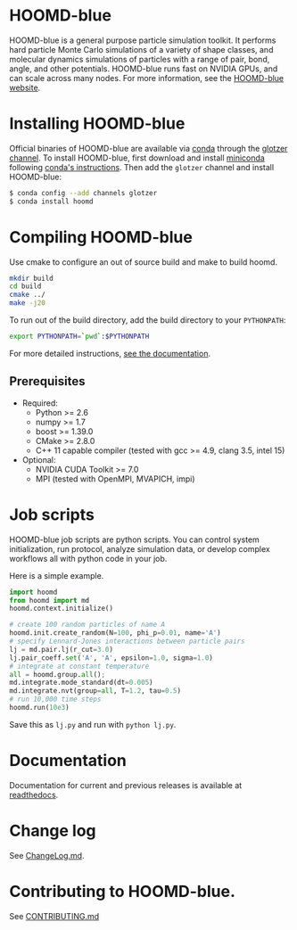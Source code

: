 # HOOMD-blue

HOOMD-blue is a general purpose particle simulation toolkit. It performs hard particle Monte Carlo simulations
of a variety of shape classes, and molecular dynamics simulations of particles with a range of pair, bond, angle,
and other potentials. HOOMD-blue runs fast on NVIDIA GPUs, and can scale across
many nodes. For more information, see the [HOOMD-blue website](http://glotzerlab.engin.umich.edu/hoomd-blue).

# Installing HOOMD-blue

Official binaries of HOOMD-blue are available via [conda](http://conda.pydata.org/docs/) through
the [glotzer channel](https://anaconda.org/glotzer).
To install HOOMD-blue, first download and install
[miniconda](http://conda.pydata.org/miniconda.html) following [conda's instructions](http://conda.pydata.org/docs/install/quick.html).
Then add the `glotzer` channel and install HOOMD-blue:

```bash
$ conda config --add channels glotzer
$ conda install hoomd
```

# Compiling HOOMD-blue

Use cmake to configure an out of source build and make to build hoomd.

```bash
mkdir build
cd build
cmake ../
make -j20
```

To run out of the build directory, add the build directory to your `PYTHONPATH`:

```bash
export PYTHONPATH=`pwd`:$PYTHONPATH
```

For more detailed instructions, [see the documentation](http://glotzerlab.engin.umich.edu/hoomd-blue/doc/page_compile_guide.html).

## Prerequisites

 * Required:
     * Python >= 2.6
     * numpy >= 1.7
     * boost >= 1.39.0
     * CMake >= 2.8.0
     * C++ 11 capable compiler (tested with gcc >= 4.9, clang 3.5, intel 15)
 * Optional:
     * NVIDIA CUDA Toolkit >= 7.0
     * MPI (tested with OpenMPI, MVAPICH, impi)

# Job scripts

HOOMD-blue job scripts are python scripts. You can control system initialization, run protocol, analyze simulation data,
or develop complex workflows all with python code in your job.

Here is a simple example.

```python
import hoomd
from hoomd import md
hoomd.context.initialize()

# create 100 random particles of name A
hoomd.init.create_random(N=100, phi_p=0.01, name='A')
# specify Lennard-Jones interactions between particle pairs
lj = md.pair.lj(r_cut=3.0)
lj.pair_coeff.set('A', 'A', epsilon=1.0, sigma=1.0)
# integrate at constant temperature
all = hoomd.group.all();
md.integrate.mode_standard(dt=0.005)
md.integrate.nvt(group=all, T=1.2, tau=0.5)
# run 10,000 time steps
hoomd.run(10e3)
```

Save this as `lj.py` and run with `python lj.py`.

# Documentation

Documentation for current and previous releases is available at [readthedocs](http://hoomd-blue.readthedocs.io).

# Change log

See [ChangeLog.md](ChangeLog.md).

# Contributing to HOOMD-blue.

See [CONTRIBUTING.md](CONTRIBUTING.md)

